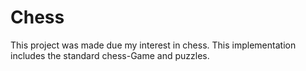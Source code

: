 # Chess

This project was made due my interest in chess. This implementation includes the standard chess-Game and puzzles. 
